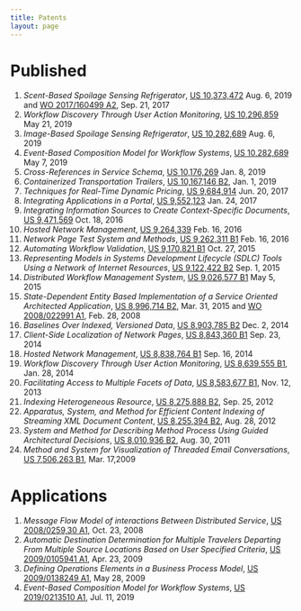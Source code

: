 ```yaml
---
title: Patents
layout: page
---
```


# Published

1. _Scent-Based Spoilage Sensing Refrigerator_, [US 10,373,472](assets/doc/patents/US10373472.pdf) Aug. 6, 2019 and [WO 2017/160499 A2](assets/doc/patents/WO2017160499A2.pdf), Sep. 21, 2017
1. _Workflow Discovery Through User Action Monitoring_, [US 10,296,859](assets/doc/patents/US10296859.pdf) May 21, 2019
1. _Image-Based Spoilage Sensing Refrigerator_, [US 10,282,689](assets/doc/patents/US10282689.pdf) Aug. 6, 2019
1. _Event-Based Composition Model for Workflow Systems_, [US 10,282,689](assets/doc/patents/US10282689.pdf) May 7, 2019
1. _Cross-References in Service Schema_, [US 10,176,269](assets/doc/patents/US10176269.pdf) Jan. 8, 2019
1. _Containerized Transportation Trailers_, [US 10,167,146 B2](assets/doc/patents/US10167146.pdf), Jan. 1, 2019
1. _Techniques for Real-Time Dynamic Pricing_, [US 9,684,914](assets/doc/patents/US9684914.pdf) Jun. 20, 2017
1. _Integrating Applications in a Portal_, [US 9,552,123](assets/doc/patents/US9552123.pdf) Jan. 24, 2017
1. _Integrating Information Sources to Create Context-Specific Documents_, [US 9,471,569](assets/doc/patents/US9471569.pdf) Oct. 18, 2016
1. _Hosted Network Management_, [US 9,264,339](assets/doc/patents/US9264339.pdf)  Feb. 16, 2016
1. _Network Page Test System and Methods_, [US 9,262,311 B1](assets/doc/patents/US9262311.pdf) Feb. 16, 2016
1. _Automating Workflow Validation_, [US 9,170,821 B1](assets/doc/patents/US9170821.pdf) Oct. 27, 2015
1. _Representing Models in Systems Development Lifecycle (SDLC) Tools Using a Network of Internet Resources_, [US 9,122,422 B2](assets/doc/patents/US9122422.pdf) Sep. 1, 2015
1. _Distributed Workflow Management System_, [US 9,026,577 B1](assets/doc/patents/US9026577.pdf) May 5, 2015
1. _State-Dependent Entity Based Implementation of a Service Oriented Architected Application_, [US 8,996,714 B2](assets/doc/patents/US8996714.pdf), Mar. 31, 2015 and [WO 2008/022991 A1](assets/doc/patents/WO2008022991A1.pdf), Feb. 28, 2008
1. _Baselines Over Indexed, Versioned Data_, [US 8,903,785 B2](assets/doc/patents/US8903785.pdf) Dec. 2, 2014
1. _Client-Side Localization of Network Pages_, [US 8,843,360 B1](assets/doc/patents/US8843360.pdf) Sep. 23, 2014
1. _Hosted Network Management_, [US 8,838,764 B1](assets/doc/patents/US8838764.pdf) Sep. 16, 2014
1. _Workflow Discovery Through User Action Monitoring_, [US 8,639,555 B1](assets/doc/patents/US8639555.pdf), Jan. 28, 2014
1. _Facilitating Access to Multiple Facets of Data_, [US 8,583,677 B1](assets/doc/patents/US8583677.pdf), Nov. 12, 2013
1. _Indexing Heterogeneous Resource_, [US 8,275,888 B2](assets/doc/patents/US8275888.pdf), Sep. 25, 2012
1. _Apparatus, System, and Method for Efficient Content Indexing of Streaming XML Document Content_, [US 8,255,394 B2](assets/doc/patents/US8255394.pdf), Aug. 28, 2012
1. _System and Method for Describing Method Process Using Guided Architectural Decisions_, [US 8,010,936 B2](assets/doc/patents/US8010936.pdf), Aug. 30, 2011
1. _Method and System for Visualization of Threaded Email Conversations_, [US 7,506,263 B1](assets/doc/patents/US7506263.pdf), Mar. 17,2009


# Applications

1. _Message Flow Model of interactions Between Distributed Service_, [US 2008/0259,30 A1](assets/doc/patents/US20080259930A1.pdf), Oct. 23, 2008
1. _Automatic Destination Determination for Multiple Travelers Departing From Multiple Source Locations Based on User Specified Criteria_, [US 2009/0105941 A1](assets/doc/patents/US20090105941A1.pdf), Apr. 23, 2009
1. _Defining Operations Elements in a Business Process Model_, [US 2009/0138249 A1](assets/doc/patents/US20090138249A1.pdf), May 28, 2009
1. _Event-Based Composition Model for Workflow Systems_, [US 2019/0213510 A1](assets/doc/patents/US20190213510A1.pdf), Jul. 11, 2019
